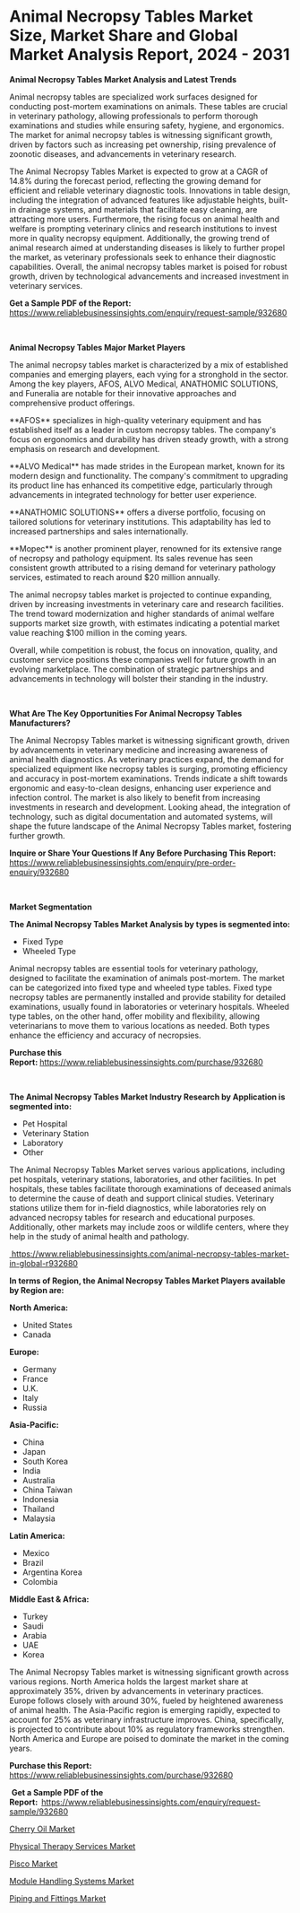 <p><h1>Animal Necropsy Tables Market Size, Market Share and Global Market Analysis Report, 2024 - 2031</h1></p><p><strong>Animal Necropsy Tables Market Analysis and Latest Trends</strong></p>
<p><p>Animal necropsy tables are specialized work surfaces designed for conducting post-mortem examinations on animals. These tables are crucial in veterinary pathology, allowing professionals to perform thorough examinations and studies while ensuring safety, hygiene, and ergonomics. The market for animal necropsy tables is witnessing significant growth, driven by factors such as increasing pet ownership, rising prevalence of zoonotic diseases, and advancements in veterinary research.</p><p>The Animal Necropsy Tables Market is expected to grow at a CAGR of 14.8% during the forecast period, reflecting the growing demand for efficient and reliable veterinary diagnostic tools. Innovations in table design, including the integration of advanced features like adjustable heights, built-in drainage systems, and materials that facilitate easy cleaning, are attracting more users. Furthermore, the rising focus on animal health and welfare is prompting veterinary clinics and research institutions to invest more in quality necropsy equipment. Additionally, the growing trend of animal research aimed at understanding diseases is likely to further propel the market, as veterinary professionals seek to enhance their diagnostic capabilities. Overall, the animal necropsy tables market is poised for robust growth, driven by technological advancements and increased investment in veterinary services.</p></p>
<p><strong>Get a Sample PDF of the Report:&nbsp;</strong> <a href="https://www.reliablebusinessinsights.com/enquiry/request-sample/932680?utm_campaign=39&utm_medium=2&utm_source=Github&utm_content=ia&utm_term=03122024&utm_id=animal-necropsy-tables">https://www.reliablebusinessinsights.com/enquiry/request-sample/932680</a></p>
<p>&nbsp;</p>
<p><strong>Animal Necropsy Tables Major Market Players</strong></p>
<p><p>The animal necropsy tables market is characterized by a mix of established companies and emerging players, each vying for a stronghold in the sector. Among the key players, AFOS, ALVO Medical, ANATHOMIC SOLUTIONS, and Funeralia are notable for their innovative approaches and comprehensive product offerings.</p><p>**AFOS** specializes in high-quality veterinary equipment and has established itself as a leader in custom necropsy tables. The company's focus on ergonomics and durability has driven steady growth, with a strong emphasis on research and development. </p><p>**ALVO Medical** has made strides in the European market, known for its modern design and functionality. The company's commitment to upgrading its product line has enhanced its competitive edge, particularly through advancements in integrated technology for better user experience.</p><p>**ANATHOMIC SOLUTIONS** offers a diverse portfolio, focusing on tailored solutions for veterinary institutions. This adaptability has led to increased partnerships and sales internationally.</p><p>**Mopec** is another prominent player, renowned for its extensive range of necropsy and pathology equipment. Its sales revenue has seen consistent growth attributed to a rising demand for veterinary pathology services, estimated to reach around $20 million annually.</p><p>The animal necropsy tables market is projected to continue expanding, driven by increasing investments in veterinary care and research facilities. The trend toward modernization and higher standards of animal welfare supports market size growth, with estimates indicating a potential market value reaching $100 million in the coming years.</p><p>Overall, while competition is robust, the focus on innovation, quality, and customer service positions these companies well for future growth in an evolving marketplace. The combination of strategic partnerships and advancements in technology will bolster their standing in the industry.</p></p>
<p>&nbsp;</p>
<p><strong>What Are The Key Opportunities For Animal Necropsy Tables Manufacturers?</strong></p>
<p><p>The Animal Necropsy Tables market is witnessing significant growth, driven by advancements in veterinary medicine and increasing awareness of animal health diagnostics. As veterinary practices expand, the demand for specialized equipment like necropsy tables is surging, promoting efficiency and accuracy in post-mortem examinations. Trends indicate a shift towards ergonomic and easy-to-clean designs, enhancing user experience and infection control. The market is also likely to benefit from increasing investments in research and development. Looking ahead, the integration of technology, such as digital documentation and automated systems, will shape the future landscape of the Animal Necropsy Tables market, fostering further growth.</p></p>
<p><strong>Inquire or Share Your Questions If Any Before Purchasing This Report:</strong> <a href="https://www.reliablebusinessinsights.com/enquiry/pre-order-enquiry/932680?utm_campaign=39&utm_medium=2&utm_source=Github&utm_content=ia&utm_term=03122024&utm_id=animal-necropsy-tables">https://www.reliablebusinessinsights.com/enquiry/pre-order-enquiry/932680</a></p>
<p>&nbsp;</p>
<p><strong>Market Segmentation</strong></p>
<p><strong>The Animal Necropsy Tables Market Analysis by types is segmented into:</strong></p>
<p><ul><li>Fixed Type</li><li>Wheeled Type</li></ul></p>
<p><p>Animal necropsy tables are essential tools for veterinary pathology, designed to facilitate the examination of animals post-mortem. The market can be categorized into fixed type and wheeled type tables. Fixed type necropsy tables are permanently installed and provide stability for detailed examinations, usually found in laboratories or veterinary hospitals. Wheeled type tables, on the other hand, offer mobility and flexibility, allowing veterinarians to move them to various locations as needed. Both types enhance the efficiency and accuracy of necropsies.</p></p>
<p><strong>Purchase this Report:&nbsp;</strong><a href="https://www.reliablebusinessinsights.com/purchase/932680?utm_campaign=39&utm_medium=2&utm_source=Github&utm_content=ia&utm_term=03122024&utm_id=animal-necropsy-tables">https://www.reliablebusinessinsights.com/purchase/932680</a></p>
<p>&nbsp;</p>
<p><strong>The Animal Necropsy Tables Market Industry Research by Application is segmented into:</strong></p>
<p><ul><li>Pet Hospital</li><li>Veterinary Station</li><li>Laboratory</li><li>Other</li></ul></p>
<p><p>The Animal Necropsy Tables Market serves various applications, including pet hospitals, veterinary stations, laboratories, and other facilities. In pet hospitals, these tables facilitate thorough examinations of deceased animals to determine the cause of death and support clinical studies. Veterinary stations utilize them for in-field diagnostics, while laboratories rely on advanced necropsy tables for research and educational purposes. Additionally, other markets may include zoos or wildlife centers, where they help in the study of animal health and pathology.</p></p>
<p><a href="https://www.reliablebusinessinsights.com/animal-necropsy-tables-market-in-global-r932680?utm_campaign=39&utm_medium=2&utm_source=Github&utm_content=ia&utm_term=03122024&utm_id=animal-necropsy-tables">&nbsp;https://www.reliablebusinessinsights.com/animal-necropsy-tables-market-in-global-r932680</a></p>
<p><strong>In terms of Region, the Animal Necropsy Tables Market Players available by Region are:</strong></p>
<p>
    <p> <strong> North America: </strong>
        <ul>
            <li>United States</li>
            <li>Canada</li>
        </ul>
        </p> 
    <p> <strong> Europe: </strong>
        <ul>
            <li>Germany</li>
            <li>France</li>
            <li>U.K.</li>
            <li>Italy</li>
            <li>Russia</li>
        </ul>
        </p> 
    <p> <strong> Asia-Pacific: </strong>
        <ul>
            <li>China</li>
            <li>Japan</li>
            <li>South Korea</li>
            <li>India</li>
            <li>Australia</li>
            <li>China Taiwan</li>
            <li>Indonesia</li>
            <li>Thailand</li>
            <li>Malaysia</li>
        </ul>
        </p> 
    <p> <strong> Latin America: </strong>
        <ul>
            <li>Mexico</li>
            <li>Brazil</li>
            <li>Argentina Korea</li>
            <li>Colombia</li>
        </ul>
        </p> 
    <p> <strong> Middle East & Africa: </strong>
        <ul>
            <li>Turkey</li>
            <li>Saudi</li>
            <li>Arabia</li>
            <li>UAE</li>
            <li>Korea</li>
        </ul>
    </p>
    </p>
<p><p>The Animal Necropsy Tables market is witnessing significant growth across various regions. North America holds the largest market share at approximately 35%, driven by advancements in veterinary practices. Europe follows closely with around 30%, fueled by heightened awareness of animal health. The Asia-Pacific region is emerging rapidly, expected to account for 25% as veterinary infrastructure improves. China, specifically, is projected to contribute about 10% as regulatory frameworks strengthen. North America and Europe are poised to dominate the market in the coming years.</p></p>
<p><strong>Purchase this Report: </strong><a href="https://www.reliablebusinessinsights.com/purchase/932680?utm_campaign=39&utm_medium=2&utm_source=Github&utm_content=ia&utm_term=03122024&utm_id=animal-necropsy-tables">https://www.reliablebusinessinsights.com/purchase/932680</a></p>
<p>&nbsp;<strong>Get a Sample PDF of the Report:&nbsp;&nbsp;</strong><a href="https://www.reliablebusinessinsights.com/enquiry/request-sample/932680?utm_campaign=39&utm_medium=2&utm_source=Github&utm_content=ia&utm_term=03122024&utm_id=animal-necropsy-tables">https://www.reliablebusinessinsights.com/enquiry/request-sample/932680</a></p>
<p><strong></strong></p>
<p><p><a href="https://issuu.com/reportprime-2/docs/cherry-oil-market-size-2030.pptx?utm_campaign=39&utm_medium=2&utm_source=Github&utm_content=ia&utm_term=03122024&utm_id=animal-necropsy-tables">Cherry Oil Market</a></p><p><a href="https://www.linkedin.com/pulse/physical-therapy-services-market-analysis-anticipated-6-cagr-6sfue?utm_campaign=39&utm_medium=2&utm_source=Github&utm_content=ia&utm_term=03122024&utm_id=animal-necropsy-tables">Physical Therapy Services Market</a></p><p><a href="https://www.linkedin.com/pulse/pisco-research-report-industry-development-estimated-cagr-84-during-fegue?utm_campaign=39&utm_medium=2&utm_source=Github&utm_content=ia&utm_term=03122024&utm_id=animal-necropsy-tables">Pisco Market</a></p><p><a href="https://issuu.com/reportprime-2/docs/module-handling-systems-market-size-2030.pptx?utm_campaign=39&utm_medium=2&utm_source=Github&utm_content=ia&utm_term=03122024&utm_id=animal-necropsy-tables">Module Handling Systems Market</a></p><p><a href="https://www.linkedin.com/pulse/piping-fittings-market-study-offers-insightful-analysis-sector-nrh8e?utm_campaign=39&utm_medium=2&utm_source=Github&utm_content=ia&utm_term=03122024&utm_id=animal-necropsy-tables">Piping and Fittings Market</a></p></p>